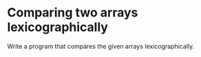 # Comparing two arrays lexicographically
Write a program that compares the given arrays lexicographically.
